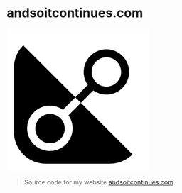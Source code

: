 # andsoitcontinues.com

![favicon](web/images/favicon.png)

> Source code for my website [andsoitcontinues.com](andsoitcontinues.com).
